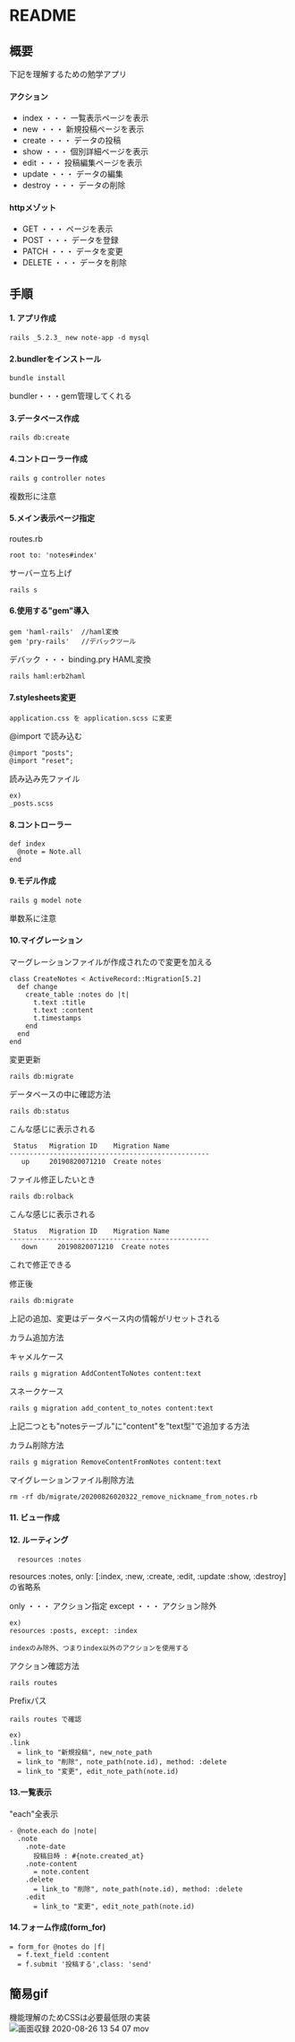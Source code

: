# README
## 概要
下記を理解するための勉学アプリ
#### アクション
- index ・・・ 一覧表示ページを表示
- new ・・・ 新規投稿ページを表示
- create ・・・ データの投稿
- show ・・・ 個別詳細ページを表示
- edit ・・・ 投稿編集ページを表示
- update ・・・ データの編集
- destroy ・・・ データの削除

#### httpメゾット
- GET ・・・ ページを表示
- POST ・・・ データを登録
- PATCH ・・・ データを変更
- DELETE ・・・ データを削除

## 手順
#### 1. アプリ作成
```
rails _5.2.3_ new note-app -d mysql
```
#### 2.bundlerをインストール
```
bundle install
```
bundler・・・gem管理してくれる
#### 3.データベース作成
```
rails db:create
```
#### 4.コントローラー作成
```
rails g controller notes
```
複数形に注意
#### 5.メイン表示ページ指定
routes.rb
```
root to: 'notes#index'
```

サーバー立ち上げ
```
rails s
```
#### 6.使用する"gem"導入
```
gem 'haml-rails'  //haml変換
gem 'pry-rails'   //デバックツール
```

デバック ・・・ binding.pry
HAML変換
```
rails haml:erb2haml
```
#### 7.stylesheets変更
```
application.css を application.scss に変更
```

@import で読み込む
```
@import "posts";
@import "reset";
```
読み込み先ファイル
```
ex)
_posts.scss
```
#### 8.コントローラー
```
def index
  @note = Note.all
end
```
#### 9.モデル作成
```
rails g model note
```
単数系に注意
#### 10.マイグレーション
マーグレーションファイルが作成されたので変更を加える
```
class CreateNotes < ActiveRecord::Migration[5.2]
  def change
    create_table :notes do |t|
      t.text :title
      t.text :content
      t.timestamps
    end
  end
end
```

変更更新
```
rails db:migrate
```

データベースの中に確認方法
```
rails db:status
```
こんな感じに表示される
```
 Status   Migration ID    Migration Name
--------------------------------------------------
   up     20190820071210  Create notes
```

ファイル修正したいとき
```
rails db:rolback
```
こんな感じに表示される
```
 Status   Migration ID    Migration Name
--------------------------------------------------
   down     20190820071210  Create notes
```
これで修正できる

修正後
```
rails db:migrate
```

上記の追加、変更はデータベース内の情報がリセットされる

カラム追加方法

キャメルケース
```
rails g migration AddContentToNotes content:text
```
スネークケース
```
rails g migration add_content_to_notes content:text
```
上記二つとも"notesテーブル"に"content"を"text型"で追加する方法

カラム削除方法
```
rails g migration RemoveContentFromNotes content:text
```

マイグレーションファイル削除方法
```
rm -rf db/migrate/20200826020322_remove_nickname_from_notes.rb
```

#### 11. ビュー作成
#### 12. ルーティング
```
  resources :notes
```
resources :notes, only: [:index, :new, :create, :edit, :update :show, :destroy]の省略系

only ・・・ アクション指定
except ・・・ アクション除外
```
ex)
resources :posts, except: :index

indexのみ除外、つまりindex以外のアクションを使用する
```
アクション確認方法
```
rails routes
```

Prefixパス

```
rails routes で確認

ex)
.link
  = link_to "新規投稿", new_note_path 
  = link_to "削除", note_path(note.id), method: :delete
  = link_to "変更", edit_note_path(note.id)
```
#### 13.一覧表示
"each"全表示
```
- @note.each do |note|
  .note
    .note-date
      投稿日時 : #{note.created_at}
    .note-content
      = note.content
    .delete
      = link_to "削除", note_path(note.id), method: :delete
    .edit
      = link_to "変更", edit_note_path(note.id)
```

#### 14.フォーム作成(form_for)
```
= form_for @notes do |f|
  = f.text_field :content
  = f.submit '投稿する',class: 'send'
```

## 簡易gif
機能理解のためCSSは必要最低限の実装
![画面収録 2020-08-26 13 54 07 mov](https://user-images.githubusercontent.com/61724976/91256993-c2aca000-e7a3-11ea-90a1-c6d53f2c9013.gif)

